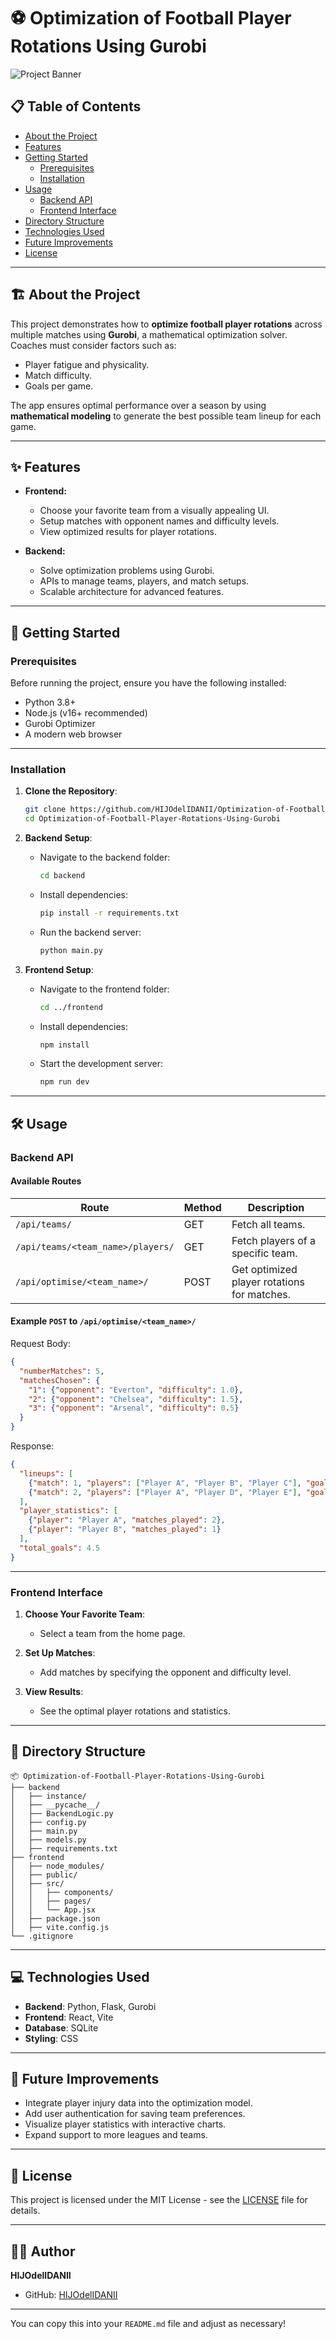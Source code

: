 

# ⚽ Optimization of Football Player Rotations Using Gurobi

![Project Banner](https://via.placeholder.com/1000x300?text=Optimization+of+Football+Player+Rotations)

## 📋 Table of Contents

- [About the Project](#about-the-project)
- [Features](#features)
- [Getting Started](#getting-started)
  - [Prerequisites](#prerequisites)
  - [Installation](#installation)
- [Usage](#usage)
  - [Backend API](#backend-api)
  - [Frontend Interface](#frontend-interface)
- [Directory Structure](#directory-structure)
- [Technologies Used](#technologies-used)
- [Future Improvements](#future-improvements)
- [License](#license)

---

## 🏗️ About the Project

This project demonstrates how to **optimize football player rotations** across multiple matches using **Gurobi**, a mathematical optimization solver. Coaches must consider factors such as:

- Player fatigue and physicality.
- Match difficulty.
- Goals per game.

The app ensures optimal performance over a season by using **mathematical modeling** to generate the best possible team lineup for each game.

---

## ✨ Features

- **Frontend:**
  - Choose your favorite team from a visually appealing UI.
  - Setup matches with opponent names and difficulty levels.
  - View optimized results for player rotations.

- **Backend:**
  - Solve optimization problems using Gurobi.
  - APIs to manage teams, players, and match setups.
  - Scalable architecture for advanced features.

---

## 🚀 Getting Started

### Prerequisites

Before running the project, ensure you have the following installed:

- Python 3.8+
- Node.js (v16+ recommended)
- Gurobi Optimizer
- A modern web browser

---

### Installation

1. **Clone the Repository**:
   ```bash
   git clone https://github.com/HIJOdelIDANII/Optimization-of-Football-Player-Rotations-Using-Gurobi.git
   cd Optimization-of-Football-Player-Rotations-Using-Gurobi
   ```

2. **Backend Setup**:
   - Navigate to the backend folder:
     ```bash
     cd backend
     ```
   - Install dependencies:
     ```bash
     pip install -r requirements.txt
     ```
   - Run the backend server:
     ```bash
     python main.py
     ```

3. **Frontend Setup**:
   - Navigate to the frontend folder:
     ```bash
     cd ../frontend
     ```
   - Install dependencies:
     ```bash
     npm install
     ```
   - Start the development server:
     ```bash
     npm run dev
     ```

---

## 🛠️ Usage

### Backend API

#### **Available Routes**

| Route                                 | Method | Description                                      |
|--------------------------------------|--------|--------------------------------------------------|
| `/api/teams/`                        | GET    | Fetch all teams.                                |
| `/api/teams/<team_name>/players/`    | GET    | Fetch players of a specific team.               |
| `/api/optimise/<team_name>/`         | POST   | Get optimized player rotations for matches.     |

#### Example `POST` to `/api/optimise/<team_name>/`

Request Body:

```json
{
  "numberMatches": 5,
  "matchesChosen": {
    "1": {"opponent": "Everton", "difficulty": 1.0},
    "2": {"opponent": "Chelsea", "difficulty": 1.5},
    "3": {"opponent": "Arsenal", "difficulty": 0.5}
  }
}
```

Response:

```json
{
  "lineups": [
    {"match": 1, "players": ["Player A", "Player B", "Player C"], "goals": 2.7, "opponent": "Everton"},
    {"match": 2, "players": ["Player A", "Player D", "Player E"], "goals": 1.8, "opponent": "Chelsea"}
  ],
  "player_statistics": [
    {"player": "Player A", "matches_played": 2},
    {"player": "Player B", "matches_played": 1}
  ],
  "total_goals": 4.5
}
```

---

### Frontend Interface

1. **Choose Your Favorite Team**:
   - Select a team from the home page.

2. **Set Up Matches**:
   - Add matches by specifying the opponent and difficulty level.

3. **View Results**:
   - See the optimal player rotations and statistics.

---

## 📁 Directory Structure

```plaintext
📦 Optimization-of-Football-Player-Rotations-Using-Gurobi
├── backend
│   ├── instance/
│   ├── __pycache__/
│   ├── BackendLogic.py
│   ├── config.py
│   ├── main.py
│   ├── models.py
│   ├── requirements.txt
├── frontend
│   ├── node_modules/
│   ├── public/
│   ├── src/
│   │   ├── components/
│   │   ├── pages/
│   │   └── App.jsx
│   ├── package.json
│   ├── vite.config.js
└── .gitignore
```

---

## 💻 Technologies Used

- **Backend**: Python, Flask, Gurobi
- **Frontend**: React, Vite
- **Database**: SQLite
- **Styling**: CSS

---

## 🔮 Future Improvements

- Integrate player injury data into the optimization model.
- Add user authentication for saving team preferences.
- Visualize player statistics with interactive charts.
- Expand support to more leagues and teams.

---

## 📜 License

This project is licensed under the MIT License - see the [LICENSE](LICENSE) file for details.

---

## 👨‍💻 Author

**HIJOdelIDANII**  
- GitHub: [HIJOdelIDANII](https://github.com/HIJOdelIDANII)

---

You can copy this into your `README.md` file and adjust as necessary!
